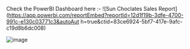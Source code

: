 Check the PowerBI Dashboard here :- ![Sun Choclates Sales Report](https://app.powerbi.com/reportEmbed?reportId=12d1f19b-3dfe-4700-991c-e130c03771c3&autoAut
h=true&ctid=83ce6924-5bf7-417e-9afc-c19d8b6dc008)


![image](https://github.com/user-attachments/assets/c28ce212-9dd8-4f8e-9f73-197af8bfdc90)
